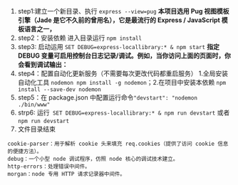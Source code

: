 1. step1:建立一个新目录、执行 `express --view=pug` **本项目选用 Pug 视图模板引擎（Jade 是它不久前的曾用名），它是最流行的 Express / JavaScript 模板语言之一，**
2. step2：安装依赖 进入目录运行 `npm install`
3. step3: 启动运用 `SET DEBUG=express-locallibrary:* & npm start` **指定 DEBUG 变量可启用控制台日志记录/调试。例如，当你访问上面的页面时，你会看到调试输出：**
4. step4：配置自动化更新服务（不需要每次更改代码都重启服务） 1.全局安装自动化工具 `nodemon npm install -g nodemon`；2.在项目中安装本依赖 `npm install --save-dev nodemon`
5. step5：在 package.json 中配置运行命令`"devstart": "nodemon ./bin/www"`
6. strp6: 运行` SET DEBUG=express-locallibrary:* & npm run devstart` 或者 `npm run devstart`
7. 文件目录结束

```
cookie-parser：用于解析 cookie 头来填充 req.cookies（提供了访问 cookie 信息的便捷方法）。
debug：一个小型 node 调试程序，仿照 node 核心的调试技术建立。
http-errors：处理错误中间件。
morgan：node 专用 HTTP 请求记录器中间件。

```
